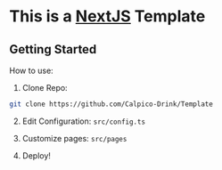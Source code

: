 # This is a [NextJS](https://nextjs.org/) Template

## Getting Started

How to use:
1. Clone Repo:
```bash
git clone https://github.com/Calpico-Drink/Template
```
2. Edit Configuration: `src/config.ts`

3. Customize pages: `src/pages`

4. Deploy!